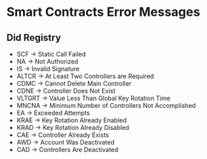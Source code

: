 # Smart Contracts Error Messages

## Did Registry

- SCF -> Static Call Failed
- NA -> Not Authorized
- IS -> Invalid Signature
- ALTCR -> At Least Two Controllers are Required
- CDMC -> Cannot Delete Main Controller
- CDNE -> Controller Does Not Exist
- VLTGRT -> Value Less Than Global Key Rotation Time
- MNCNA -> Minimum Number of Controllers Not Accomplished
- EA -> Exceeded Attempts
- KRAE -> Key Rotation Already Enabled
- KRAD -> Key Rotation Already Disabled
- CAE -> Controller Already Exists
- AWD -> Account Was Deactivated
- CAD -> Controllers Are Deactivated
